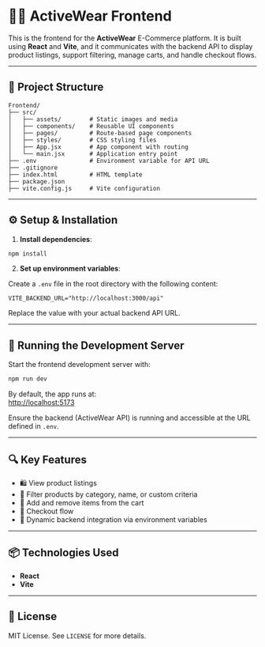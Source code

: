 
# 🧘‍♀️ ActiveWear Frontend

This is the frontend for the **ActiveWear** E-Commerce platform. It is built using **React** and **Vite**, and it communicates with the backend API to display product listings, support filtering, manage carts, and handle checkout flows.

---

## 📁 Project Structure

```
Frontend/
├── src/
│   ├── assets/        # Static images and media
│   ├── components/    # Reusable UI components
│   ├── pages/         # Route-based page components
│   ├── styles/        # CSS styling files
│   ├── App.jsx        # App component with routing
│   └── main.jsx       # Application entry point
├── .env               # Environment variable for API URL
├── .gitignore
├── index.html         # HTML template
├── package.json
├── vite.config.js     # Vite configuration
```

---

## ⚙️ Setup & Installation

1. **Install dependencies**:

```bash
npm install
```

2. **Set up environment variables**:

Create a `.env` file in the root directory with the following content:

```env
VITE_BACKEND_URL="http://localhost:3000/api"
```

Replace the value with your actual backend API URL.

---

## 🚀 Running the Development Server

Start the frontend development server with:

```bash
npm run dev
```

By default, the app runs at:  
[http://localhost:5173](http://localhost:5173)

Ensure the backend (ActiveWear API) is running and accessible at the URL defined in `.env`.

---

## 🔍 Key Features

- 🛍️ View product listings
- 🎯 Filter products by category, name, or custom criteria
- 🛒 Add and remove items from the cart
- 🧾 Checkout flow 
- 🔗 Dynamic backend integration via environment variables

---

## 📦 Technologies Used

- **React**
- **Vite**

---

## 📄 License

MIT License. See `LICENSE` for more details.
